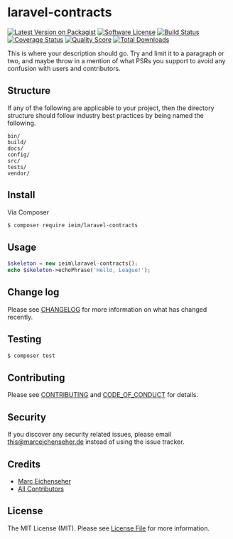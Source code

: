 # laravel-contracts

[![Latest Version on Packagist][ico-version]][link-packagist]
[![Software License][ico-license]](LICENSE.md)
[![Build Status][ico-travis]][link-travis]
[![Coverage Status][ico-scrutinizer]][link-scrutinizer]
[![Quality Score][ico-code-quality]][link-code-quality]
[![Total Downloads][ico-downloads]][link-downloads]

This is where your description should go. Try and limit it to a paragraph or two, and maybe throw in a mention of what
PSRs you support to avoid any confusion with users and contributors.

## Structure

If any of the following are applicable to your project, then the directory structure should follow industry best practices by being named the following.

```
bin/        
build/
docs/
config/
src/
tests/
vendor/
```


## Install

Via Composer

``` bash
$ composer require ieim/laravel-contracts
```

## Usage

``` php
$skeleton = new ieim\laravel-contracts();
echo $skeleton->echoPhrase('Hello, League!');
```

## Change log

Please see [CHANGELOG](CHANGELOG.md) for more information on what has changed recently.

## Testing

``` bash
$ composer test
```

## Contributing

Please see [CONTRIBUTING](CONTRIBUTING.md) and [CODE_OF_CONDUCT](CODE_OF_CONDUCT.md) for details.

## Security

If you discover any security related issues, please email this@marceichenseher.de instead of using the issue tracker.

## Credits

- [Marc Eichenseher][link-author]
- [All Contributors][link-contributors]

## License

The MIT License (MIT). Please see [License File](LICENSE.md) for more information.

[ico-version]: https://img.shields.io/packagist/v/ieim/laravel-contracts.svg?style=flat-square
[ico-license]: https://img.shields.io/badge/license-MIT-brightgreen.svg?style=flat-square
[ico-travis]: https://img.shields.io/travis/ieim/laravel-contracts/master.svg?style=flat-square
[ico-scrutinizer]: https://img.shields.io/scrutinizer/coverage/g/ieim/laravel-contracts.svg?style=flat-square
[ico-code-quality]: https://img.shields.io/scrutinizer/g/ieim/laravel-contracts.svg?style=flat-square
[ico-downloads]: https://img.shields.io/packagist/dt/ieim/laravel-contracts.svg?style=flat-square

[link-packagist]: https://packagist.org/packages/ieim/laravel-contracts
[link-travis]: https://travis-ci.org/ieim/laravel-contracts
[link-scrutinizer]: https://scrutinizer-ci.com/g/ieim/laravel-contracts/code-structure
[link-code-quality]: https://scrutinizer-ci.com/g/ieim/laravel-contracts
[link-downloads]: https://packagist.org/packages/ieim/laravel-contracts
[link-author]: https://github.com/ieim
[link-contributors]: ../../contributors
